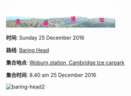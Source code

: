 ![skyline](_images/skyline2.png)


**时间**: Sunday 25 December 2016

**路线**: [Baring Head](http://www.gw.govt.nz/baring-head-orua-pouanui/)

**集合地点**: [Woburn station, Cambridge tce carpark](https://goo.gl/maps/aTL4jVVVZkR2)

**集合时间**: 8.40 am 25 December 2016


![baring-head2](_images/baring-head2.jpg)
